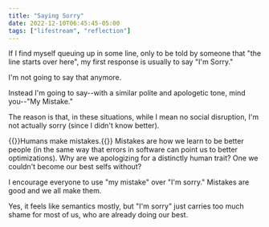 ```yaml
---
title: "Saying Sorry"
date: 2022-12-10T06:45:45-05:00
tags: ["lifestream", "reflection"]
---
```


If I find myself queuing up in some line, only to be told by someone that "the line
starts over here", my first response is usually to say "I'm Sorry."

I'm not going to say that anymore.

Instead I'm going to say--with a similar polite and apologetic tone, mind you--"My Mistake."

The reason is that, in these situations, while I mean no social disruption, I'm not actually sorry (since I didn't know better).

{{<highlight>}}Humans make mistakes.{{</highlight>}} Mistakes are how we learn to be better people (in the same way that errors in software can point us to better optimizations). Why are we apologizing for a distinctly human trait? One we couldn't become our best selfs without?

I encourage everyone to use "my mistake" over "I'm sorry." Mistakes are good and we all make them.

Yes, it feels like semantics mostly, but "I'm sorry" just carries too much shame for most of us, who are already doing our best.


